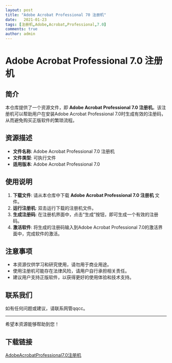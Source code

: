 ```yaml
---
layout: post
title: "Adobe Acrobat Professional 70 注册机"
date:   2021-01-23
tags: [注册机,Adobe,Acrobat,Professional,7.0]
comments: true
author: admin
---
```

# Adobe Acrobat Professional 7.0 注册机

## 简介

本仓库提供了一个资源文件，即 **Adobe Acrobat Professional 7.0 注册机**。该注册机可以帮助用户在安装Adobe Acrobat Professional 7.0时生成有效的注册码，从而避免购买正版软件的繁琐流程。

## 资源描述

- **文件名称**: Adobe Acrobat Professional 7.0 注册机
- **文件类型**: 可执行文件
- **适用版本**: Adobe Acrobat Professional 7.0

## 使用说明

1. **下载文件**: 请从本仓库中下载 **Adobe Acrobat Professional 7.0 注册机** 文件。
2. **运行注册机**: 双击运行下载的注册机文件。
3. **生成注册码**: 在注册机界面中，点击“生成”按钮，即可生成一个有效的注册码。
4. **激活软件**: 将生成的注册码输入到Adobe Acrobat Professional 7.0的激活界面中，完成软件的激活。

## 注意事项

- 本资源仅供学习和研究使用，请勿用于商业用途。
- 使用注册机可能存在法律风险，请用户自行承担相关责任。
- 建议用户支持正版软件，以获得更好的使用体验和技术支持。

## 联系我们

如有任何问题或建议，请联系网管qqcc。

---

希望本资源能够帮助到您！

## 下载链接

[AdobeAcrobatProfessional7.0注册机](https://pan.quark.cn/s/4befba6dcb9b)